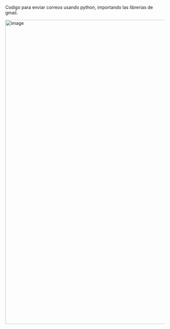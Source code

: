 Codigo para enviar correos usando python, importando las librerias de gmail.

<img width="960" alt="image" src="https://github.com/Juanscancelada/traductor/assets/123410586/9576fe60-a45e-4573-9025-1bff92935793">

